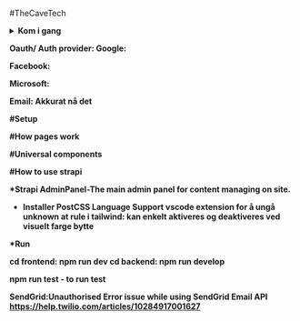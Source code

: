 #TheCaveTech

<details>
  <summary><strong>Kom i gang</strong></summary>

<strong>1.Oauth/ 3part SSO providere</strong>
<strong>Til testing:<strong>

-----Google-----
1.https://console.cloud.google.com/welcome
Trukk på >Select a project< og opprett et nytt prosjekt.

2.https://console.cloud.google.com/apis/credentials
Trukk på >Create credentials< og velg Oauth client ID:

Application type: Web Application
Navn: Valgfritt navn for klienten

Authorized redirect URIs (for testing):
URIs 1: http://localhost:3000/api/auth/callback/google
URIs 2: http://localhost:1337/api/connect/google/callback

Etter det er opprettet 
3.https://console.cloud.google.com/auth/branding

Her kan det konfigureres detaljene som vises på samtykkesiden (OAuth consent screen). Følgende lenker og innstillinger kan angis, men er ikke nødvendige for testing, mens de er påkrevd for deployment:

Informasjon til samtykkesiden, inkludert applikasjonsnavn, brukerstøtte-e-post og eventuell applikasjonslogo.

Applikasjonens personvernerklæring og bruksvilkår 

Autorisert domene som er tillatt å bruke i OAuth, inkludert domener for tilbakeredirigerings-URI-er (f.eks. domenenavn/api/auth/callback/google) og domener vist på samtykkesiden (f.eks. (https://www.thecavetech.org/)).


-----Facebook-----
1.https://developers.facebook.com/
For å opprette Oauth web
2.https://strapi.io/blog/learning-strapi-authentication-flows-with-the-facebook-provider
Siden applikasjonen ikke er deployet, kjørte jeg Ngrok for å opprette en midlertidig, offentlig tilgjengelig URL som tunneler til min lokale server (f.eks. `http://localhost:3000`). Dette lot meg å teste Facebook OAuth-autentisering lokalt ved å bruke Ngrok-URL-en i stedet for et deployet domene. For eksempel, hvis Ngrok gir meg URL-en `https://abc123.ngrok.io`, kan jeg konfigurere tilbakeredirigerings-URI-er som `https://abc123.ngrok.io/api/auth/callback/facebook` i Facebooks utviklerportal. Når applikasjonen deployes, må jeg oppdatere tilbakeredirigerings-URI-ene til å peke til produksjonsdomenet, for eksempel `domenenavn/api/auth/callback/facebook`.


------Microsoft------
Ikke testet, siden det koster penger, de har prøveperioden som de krever å skrive inn bankdetlajer

Implmentering jeg har gjort i koden skal være universell og skal fungere på microsfot og andre providere som det gjør for google og facebook.


--------Sette opp i Strapi------
1. Gå inn i Strapi Admin Panel
2. Innstillinger
3. Under Users & Permissons Plugin velg Providers
4. Velg Oauth providere 
5. Skriv inn Client ID og Client Secret som vi fikk fra forrige steps hos Google/Facebook
6. Skriv redirect URL til frontenden: 
Google: http://localhost:3000/api/auth/callback/google
Facebook: http://localhost:3000/api/auth/callback/facebook
7. The redirect URL to add in your microsoft application configurations står der automatisk


<details>
  <summary><strong>🖼️ Vis bilde</strong></summary>

  ![Skjermbilde](StrapiAddOauth.png)

</details>




Når det skal det deployes, må Authorized redirect URIs oppdateres i for å peke til de faktiske URL-ene i det deployede miljøet.




</details>

Oauth/ Auth provider:
Google:



Facebook:



Microsoft:


Email:
Akkurat nå det 


#Setup


#How pages work


#Universal components

#How to use strapi









\*Strapi AdminPanel-The main admin panel for content managing on site.

- Installer PostCSS Language Support vscode extension for å ungå unknown at rule i tailwind: kan enkelt aktiveres og deaktiveres ved visuelt farge bytte

\*Run

cd frontend: npm run dev
cd backend: npm run develop

npm run test - to run test


SendGrid:Unauthorised Error issue while using SendGrid Email API
https://help.twilio.com/articles/10284917001627

